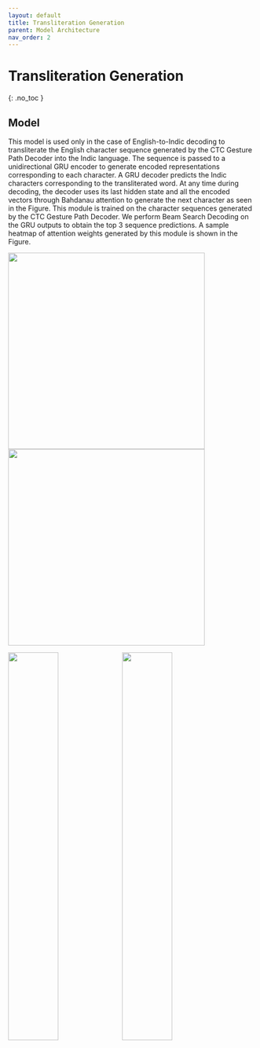 ```yaml
---
layout: default
title: Transliteration Generation
parent: Model Architecture
nav_order: 2
---
```


# Transliteration Generation
{: .no_toc }

## Model

This model is used only in the case of English-to-Indic decoding to transliterate the English character sequence generated by the CTC Gesture Path Decoder into the Indic language. The sequence is passed to a unidirectional GRU encoder to generate encoded representations corresponding to each character. A GRU decoder predicts the Indic characters corresponding to the transliterated word. At any time during decoding, the decoder uses its last hidden state and all the encoded vectors through Bahdanau attention to generate the next character as seen in the Figure. This module is trained on the character sequences generated by the CTC Gesture Path Decoder. We perform Beam Search Decoding on the GRU outputs to obtain the top 3 sequence predictions. A sample heatmap of attention weights generated by this module is shown in the Figure.


<p align="left">
   <img src="../../../assets/images/attn_translit.png" width=400 height=400> <img src="../../../assets/images/translit_structure.png" width=400 height=400>
</p>


<img src="../../../assets/images/attn_translit.png" style="float: left; width: 45%; margin-right: 1%; margin-bottom: 0.5em;"><img src="../../../assets/images/translit_structure.png" style="float: left; width: 45%; margin-right: 1%; margin-bottom: 0.5em;"><p style="clear: both;">


